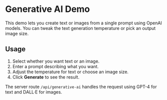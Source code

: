 # Generative AI Demo

This demo lets you create text or images from a single prompt using OpenAI models. You can tweak the text generation temperature or pick an output image size.

## Usage
1. Select whether you want text or an image.
2. Enter a prompt describing what you want.
3. Adjust the temperature for text or choose an image size.
4. Click **Generate** to see the result.

The server route `/api/generative-ai` handles the request using GPT-4 for text and DALL·E for images.

